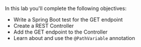 In this lab you'll complete the following objectives:

- Write a Spring Boot test for the GET endpoint
- Create a REST Controller
- Add the GET endpoint to the Controller
- Learn about and use the `@PathVariable` annotation
